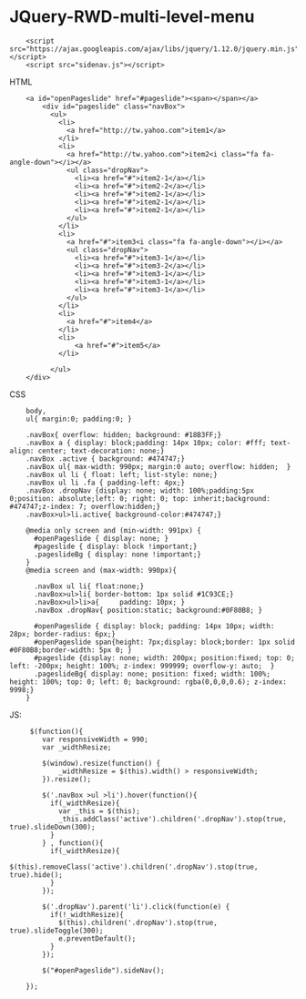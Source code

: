 # JQuery-RWD-multi-level-menu

        <script src="https://ajax.googleapis.com/ajax/libs/jquery/1.12.0/jquery.min.js"></script>
        <script src="sidenav.js"></script>
        
HTML

        <a id="openPageslide" href="#pageslide"><span></span></a>
    		<div id="pageslide" class="navBox">
              <ul>
                <li>
                  <a href="http://tw.yahoo.com">item1</a>
                </li>
                <li>
                  <a href="http://tw.yahoo.com">item2<i class="fa fa-angle-down"></i></a>
                  <ul class="dropNav">
                    <li><a href="#">item2-1</a></li>
                    <li><a href="#">item2-2</a></li>
                    <li><a href="#">item2-1</a></li>
                    <li><a href="#">item2-1</a></li>
                    <li><a href="#">item2-1</a></li>
                  </ul>
                </li>
                <li>
                  <a href="#">item3<i class="fa fa-angle-down"></i></a>
                  <ul class="dropNav">
                    <li><a href="#">item3-1</a></li>
                    <li><a href="#">item3-2</a></li>
                    <li><a href="#">item3-1</a></li>
                    <li><a href="#">item3-1</a></li>
                    <li><a href="#">item3-1</a></li>
                  </ul>
                </li>
                <li>
                  <a href="#">item4</a>
                </li>
                <li>
                    <a href="#">item5</a>
                </li>
                
              </ul>
        </div>
        
CSS

        body,
        ul{ margin:0; padding:0; }
        
        .navBox{ overflow: hidden; background: #18B3FF;}
        .navBox a { display: block;padding: 14px 10px; color: #fff; text-align: center; text-decoration: none;}
        .navBox .active { background: #474747;}
        .navBox ul{ max-width: 990px; margin:0 auto; overflow: hidden;  }
        .navBox ul li { float: left; list-style: none;}
        .navBox ul li .fa { padding-left: 4px;}
        .navBox .dropNav {display: none; width: 100%;padding:5px 0;position: absolute;left: 0; right: 0; top: inherit;background: #474747;z-index: 7; overflow:hidden;}
        .navBox>ul>li.active{ background-color:#474747;}
        
        @media only screen and (min-width: 991px) {
          #openPageslide { display: none; }
          #pageslide { display: block !important;}
          .pageslideBg { display: none !important;}
        }
        @media screen and (max-width: 990px){
        
          .navBox ul li{ float:none;}
          .navBox>ul>li{ border-bottom: 1px solid #1C93CE;}
          .navBox>ul>li>a{     padding: 10px; }
          .navBox .dropNav{ position:static; background:#0F80B8; }
        
          #openPageslide { display: block; padding: 14px 10px; width: 28px; border-radius: 6px;}
          #openPageslide span{height: 7px;display: block;border: 1px solid #0F80B8;border-width: 5px 0; }
          #pageslide {display: none; width: 200px; position:fixed; top: 0; left: -200px; height: 100%; z-index: 999999; overflow-y: auto;  }
          .pageslideBg{ display: none; position: fixed; width: 100%; height: 100%; top: 0; left: 0; background: rgba(0,0,0,0.6); z-index: 9998;}
        }

JS:

         $(function(){
            var responsiveWidth = 990;
            var _widthResize;
        
            $(window).resize(function() {
                _widthResize = $(this).width() > responsiveWidth;
            }).resize();
        
            $('.navBox >ul >li').hover(function(){
              if(_widthResize){
                var _this = $(this);
                _this.addClass('active').children('.dropNav').stop(true, true).slideDown(300);        
              }  
            } , function(){
              if(_widthResize){
                $(this).removeClass('active').children('.dropNav').stop(true, true).hide();
              }   
            });
        
            $('.dropNav').parent('li').click(function(e) {
              if(!_widthResize){
                $(this).children('.dropNav').stop(true, true).slideToggle(300);
                e.preventDefault();
              }    
            });
        
            $("#openPageslide").sideNav();
        
        }); 
